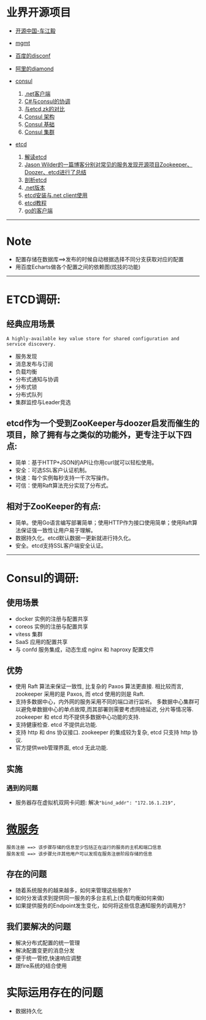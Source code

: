 # 业界开源项目
* [ 开源中国-车江毅](http://git.oschina.net/chejiangyi/Dyd.BaseService.ConfigManager)
* [mgmt](https://github.com/purpleidea/mgmt)
* [百度的disconf](https://github.com/knightliao/disconf)
* [阿里的diamond](http://code.taobao.org/u/chrisredfield/mypro/)
* [consul](https://github.com/hashicorp/consul)
  1. [.net客户端](https://github.com/PlayFab/consuldotnet/)
  2. [C#与consul的协调](http://www.cnblogs.com/shanyou/p/4714838.html)
  3. [与etcd,zk的对比](http://dockone.io/article/667)
  4. [Consul 架构](http://devopsh.com/726.html)
  5. [Consul 基础](http://soft.dog/2016/03/18/consul-basic/)
  6. [Consul 集群](http://soft.dog/2016/03/19/consul-cluster/)
  
* [etcd](https://github.com/coreos/etcd)
  1. [解读etcd](http://www.infoq.com/cn/articles/etcd-interpretation-application-scenario-implement-principle)
  2. [Jason Wilder的一篇博客分别对常见的服务发现开源项目Zookeeper、Doozer、etcd进行了总结](http://jasonwilder.com/blog/2014/02/04/service-discovery-in-the-cloud/)
  3. [剖析etcd](http://www.infoq.com/cn/articles/coreos-analyse-etcd)
  4. [.net版本](https://github.com/coreos/etcd/blob/master/Documentation/libraries-and-tools.md)
  5. [etcd安装与.net client使用](http://blog.csdn.net/jiyiqinlovexx/article/details/38781009)
  6. [etcd教程](https://github.com/cloudcube/coreos-manual-chinese/blob/master/distributed-configuration/getting-started-with-etcd/ZH_CN/README.md)
  7. [go的客户端](https://github.com/coreos/etcd/tree/master/client)
---  

# Note  
* 配置存储在数据库==>发布的时候自动根据选择不同分支获取对应的配置
* 用百度Echarts做各个配置之间的依赖图(炫技的功能)

--- 

# ETCD调研:
## 经典应用场景
`A highly-available key value store for shared configuration and service discovery.`
* 服务发现
* 消息发布与订阅
* 负载均衡
* 分布式通知与协调
* 分布式锁
* 分布式队列
* 集群监控与Leader竞选

## etcd作为一个受到ZooKeeper与doozer启发而催生的项目，除了拥有与之类似的功能外，更专注于以下四点:
* 简单：基于HTTP+JSON的API让你用curl就可以轻松使用。
* 安全：可选SSL客户认证机制。
* 快速：每个实例每秒支持一千次写操作。
* 可信：使用Raft算法充分实现了分布式。

## 相对于ZooKeeper的有点:
* 简单。使用Go语言编写部署简单；使用HTTP作为接口使用简单；使用Raft算法保证强一致性让用户易于理解。
* 数据持久化。etcd默认数据一更新就进行持久化。
* 安全。etcd支持SSL客户端安全认证。

---

# Consul的调研:
## 使用场景
* docker 实例的注册与配置共享
* coreos 实例的注册与配置共享
* vitess 集群
* SaaS 应用的配置共享
* 与 confd 服务集成，动态生成 nginx 和 haproxy 配置文件


## 优势
* 使用 Raft 算法来保证一致性, 比复杂的 Paxos 算法更直接. 相比较而言, zookeeper 采用的是 Paxos, 而 etcd 使用的则是 Raft.
* 支持多数据中心，内外网的服务采用不同的端口进行监听。 多数据中心集群可以避免单数据中心的单点故障,而其部署则需要考虑网络延迟, 分片等情况等. zookeeper 和 etcd 均不提供多数据中心功能的支持.
* 支持健康检查. etcd 不提供此功能.
* 支持 http 和 dns 协议接口. zookeeper 的集成较为复杂, etcd 只支持 http 协议.
* 官方提供web管理界面, etcd 无此功能.

## 实施
### 遇到的问题
* 服务器存在虚拟机双网卡问题: 解决`"bind_addr": "172.16.1.219",`



# [微服务](http://blog.leanote.com/post/proyang/%E5%BE%AE%E6%9C%8D%E5%8A%A1%E6%9E%B6%E6%9E%84%E4%B8%AD%E7%9A%84%E6%9C%8D%E5%8A%A1%E5%8F%91%E7%8E%B0)
```
服务注册 ==> 该步骤存储的信息至少包括正在运行的服务的主机和端口信息
服务发现 ==> 该步骤允许其他用户可以发现在服务注册阶段存储的信息
```
## 存在的问题
* 随着系统服务的越来越多，如何来管理这些服务?
* 如何分发请求到提供同一服务的多台主机上(负载均衡如何来做)
* 如果提供服务的Endpoint发生变化，如何将这些信息通知服务的调用方?

## 我们要解决的问题
* 解决分布式配置的统一管理
* 解决配置变更的消息分发
* 便于统一管控,快速响应调整
* 跟fire系统的结合使用

# 实际运用存在的问题
* 数据持久化

